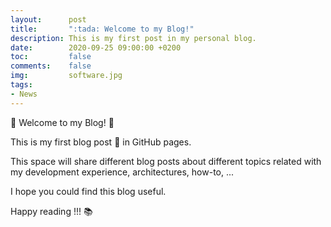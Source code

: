 ```yaml
---
layout:      post
title:       ":tada: Welcome to my Blog!"
description: This is my first post in my personal blog.
date:        2020-09-25 09:00:00 +0200
toc:         false
comments:    false
img:         software.jpg
tags:
- News
---
```


:wave: Welcome to my Blog! :wave:

This is my first blog post :tada: in GitHub pages.

This space will share different blog posts about different topics related with
my development experience, architectures, how-to, ...

I hope you could find this blog useful.

Happy reading !!! :books:
